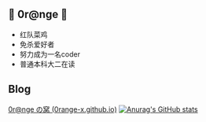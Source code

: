 ## 🍊 0r@nge 🍊
- 红队菜鸡
- 免杀爱好者
- 努力成为一名coder 
- 普通本科大二在读 



## Blog

[0r@nge の窝 (0range-x.github.io)](https://0range-x.github.io/)
[![Anurag's GitHub stats](https://github-readme-stats.vercel.app/api?username=0range-x)](https://github.com/anuraghazra/github-readme-stats)
